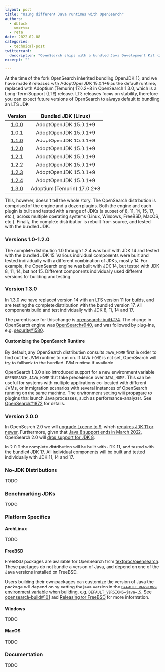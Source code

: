 ```yaml
---
layout: post
title: "Using different Java runtimes with OpenSearch"
authors:
  - dblock
  - smortex
  - reta
date: 2022-02-08
categories:
  - technical-post
twittercard:
  description: "OpenSearch ships with a bundled Java Development Kit (JDK) that has recently been updated to version 17 (LTS). In this blog post we'll explain this change, and describe new features that make swapping the JDK easier."
excerpt: ""

---
```

At the time of the fork OpenSearch inherited bundling OpenJDK 15, and we have made 8 releases with AdoptOpenJDK 15.0.1+9 as the default runtime, replaced with Adoptium (Temurin) 17.0.2+8 in OpenSearch 1.3.0, which is a Long-Term Support (LTS) release. LTS releases focus on stability, therefore you can expect future versions of OpenSearch to always default to bundling an LTS JDK.

| Version                                                         | Bundled JDK (Linux)         |
|:---------------------------------------------------------------:|:---------------------------:|
| [1.0.0](https://opensearch.org/versions/opensearch-1-0-0.html)  | AdoptOpenJDK 15.0.1+9       |
| [1.0.1](https://opensearch.org/versions/opensearch-1-0-1.html)  | AdoptOpenJDK 15.0.1+9       |
| [1.1.0](https://opensearch.org/versions/opensearch-1-1-0.html)  | AdoptOpenJDK 15.0.1+9       |
| [1.2.0](https://opensearch.org/versions/opensearch-1-2-0.html)  | AdoptOpenJDK 15.0.1+9       |
| [1.2.1](https://opensearch.org/versions/opensearch-1-2-1.html)  | AdoptOpenJDK 15.0.1+9       |
| [1.2.2](https://opensearch.org/versions/opensearch-1-2-2.html)  | AdoptOpenJDK 15.0.1+9       |
| [1.2.3](https://opensearch.org/versions/opensearch-1-2-3.html)  | AdoptOpenJDK 15.0.1+9       |
| [1.2.4](https://opensearch.org/versions/opensearch-1-2-4.html)  | AdoptOpenJDK 15.0.1+9       |
| [1.3.0](https://opensearch.org/versions/opensearch-1-3-0.html)  | Adoptium (Temurin) 17.0.2+8 |

This, however, doesn't tell the whole story. The OpenSearch distribution is comprised of the engine and a dozen plugins. Both the engine and each plugin is built and tested with a range of JDKs (a subset of 8, 11, 14, 15, 17, etc.), across multiple operating systems (Linux, Windows, FreeBSD, MacOS, etc.). Finally, the complete distribution is rebuilt from source, and tested with the bundled JDK.

### Versions 1.0-1.2.0

The complete distribution 1.0 through 1.2.4 was built with JDK 14 and tested with the bundled JDK 15. Various individual components were built and tested individually with a different combination of JDKs, mostly 14. For example, the OpenSearch engine was built with JDK 14, but tested with JDK 8, 11, 14, but not 15. Different components individually used different versions for building and testing.  

### Version 1.3.0

In 1.3.0 we have replaced version 14 with an LTS version 11 for builds, and are testing the complete distribution with the bundled version 17. All components build and test individually with JDK 8, 11, 14 and 17.

The parent issue for this change is [opensearch-build#74](https://github.com/opensearch-project/opensearch-build/issues/74). The change in OpenSearch engine was [OpenSearch#940](https://github.com/opensearch-project/OpenSearch/pull/940), and was followed by plug-ins, e.g. [security#1580](https://github.com/opensearch-project/security/pull/1580).

#### Customizing the OpenSearch Runtime

By default, any OpenSearch distribution consults `JAVA_HOME` first in order to find out the JVM runtime to run on. If `JAVA_HOME` is not set, OpenSearch will try to fallback to the bundled JVM runtime if available. 

OpenSearch 1.3.0 also introduced support for a new environment variable `OPENSEARCH_JAVA_HOME` that take precedence over `JAVA_HOME`. This can be useful for systems with multiple applications co-located with different JVMs, or in migration scenarios with several instances of OpenSearch running on the same machine. The environment setting will propagate to plugins that launch Java processes, such as performance-analyzer. See [OpenSearch#1872](https://github.com/opensearch-project/OpenSearch/issues/1872) for details.

### Version 2.0.0

In OpenSearch 2.0 we will [upgrade Lucene to 9](https://github.com/opensearch-project/OpenSearch/pull/1109), which [requires JDK 11 or newer](https://cwiki.apache.org/confluence/display/LUCENE/Release+Notes+9.0). Furthermore, given that [Java 8 support ends in March 2022](https://endoflife.date/java), OpenSearch 2.0 will [drop support for JDK 8](https://github.com/opensearch-project/opensearch-plugins/issues/110).

In 2.0.0 the complete distribution will be built with JDK 11, and tested with the bundled JDK 17. All individual components will be built and tested individually with JDK 11, 14 and 17.

### No-JDK Distributions

TODO

### Benchmarking JDKs

TODO

### Platform Specifics

#### ArchLinux

TODO

#### FreeBSD

FreeBSD packages are available for OpenSearch from [textproc/opensearch](https://www.freshports.org/textproc/opensearch/). These packages do not bundle a version of Java, and depend on one of the Java versions installed on FreeBSD. 

Users building their own packages can customize the version of Java the package will depend on by setting the java version in the [`DEFAULT_VERSIONS` environment variable](https://wiki.freebsd.org/Ports/DEFAULT_VERSIONS) when building, e.g. `DEFAULT_VERSIONS=java=15`. See [opensearch-build#101](https://github.com/opensearch-project/opensearch-build/issues/101) and [Releasing for FreeBSD](https://github.com/opensearch-project/opensearch-build#releasing-for-freebsd) for more information.

#### Windows

TODO

#### MacOS

TODO

### Documentation

TODO